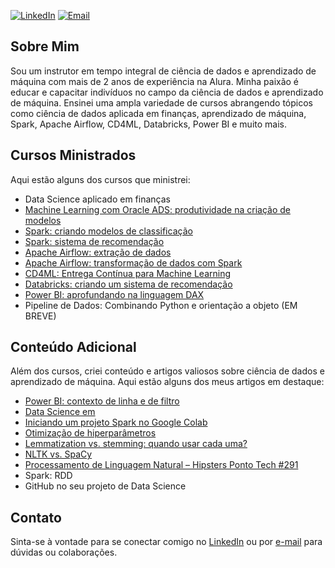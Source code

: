 [![LinkedIn](https://img.shields.io/badge/LinkedIn-Conectar-blue)](https://www.linkedin.com/in/seu-linkedin-perfil/)
[![Email](https://img.shields.io/badge/Email-Contato-red)](mailto:seuemail@exemplo.com)

## Sobre Mim

Sou um instrutor em tempo integral de ciência de dados e aprendizado de máquina com mais de 2 anos de experiência na Alura. Minha paixão é educar e capacitar indivíduos no campo da ciência de dados e aprendizado de máquina. Ensinei uma ampla variedade de cursos abrangendo tópicos como ciência de dados aplicada em finanças, aprendizado de máquina, Spark, Apache Airflow, CD4ML, Databricks, Power BI e muito mais.

## Cursos Ministrados

Aqui estão alguns dos cursos que ministrei:

- Data Science aplicado em finanças
- [Machine Learning com Oracle ADS: produtividade na criação de modelos](https://www.alura.com.br/curso-online-machine-learning-oracle-ads-criacao-modelos)
- [Spark: criando modelos de classificação](https://www.alura.com.br/curso-online-spark-modelos-classificacao)
- [Spark: sistema de recomendação](https://www.alura.com.br/curso-online-spark-sistema-recomendacao)
- [Apache Airflow: extração de dados](https://www.alura.com.br/curso-online-apache-airflow-extracao-dados)
- [Apache Airflow: transformação de dados com Spark](https://www.alura.com.br/curso-online-apache-airflow-transformacao-dados-spark)
- [CD4ML: Entrega Contínua para Machine Learning](https://www.alura.com.br/curso-online-cd4ml-entrega-continua-machine-learning)
- [Databricks: criando um sistema de recomendação](https://www.alura.com.br/curso-online-databricks-criando-sistema-recomendacao)
- [Power BI: aprofundando na linguagem DAX](https://www.alura.com.br/curso-online-power-bi-aprofundando-linguagem-dax)
- Pipeline de Dados: Combinando Python e orientação a objeto (EM BREVE)
## Conteúdo Adicional

Além dos cursos, criei conteúdo e artigos valiosos sobre ciência de dados e aprendizado de máquina. Aqui estão alguns dos meus artigos em destaque:

- [Power BI: contexto de linha e de filtro](https://www.alura.com.br/artigos/power-bi-contexto-linha-filtro)
- [Data Science em <T>](https://www.alura.com.br/artigos/data-science-em-t)
- [Iniciando um projeto Spark no Google Colab](https://www.alura.com.br/artigos/iniciando-projeto-spark-no-colab)
- [Otimização de hiperparâmetros](https://www.alura.com.br/artigos/otimizacao-de-parametros)
- [Lemmatization vs. stemming: quando usar cada uma?](https://www.alura.com.br/artigos/lemmatization-vs-stemming-quando-usar-cada-uma)
- [NLTK vs. SpaCy](https://www.alura.com.br/artigos/nltk-vs-spacy)
- [Processamento de Linguagem Natural – Hipsters Ponto Tech #291](https://www.hipsters.tech/processamento-de-linguagem-natural-hipsters-ponto-tech-291)
- Spark: RDD
- GitHub no seu projeto de Data Science

## Contato

Sinta-se à vontade para se conectar comigo no [LinkedIn](https://www.linkedin.com/in/seu-linkedin-perfil/) ou por [e-mail](mailto:seuemail@exemplo.com) para dúvidas ou colaborações.

